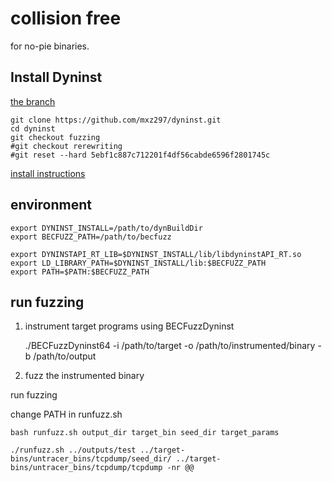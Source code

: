 # collision free
for no-pie binaries.

## Install Dyninst

[the branch](https://github.com/mxz297/dyninst/tree/rerewriting)

```
git clone https://github.com/mxz297/dyninst.git
cd dyninst
git checkout fuzzing
#git checkout rerewriting
#git reset --hard 5ebf1c887c712201f4df56cabde6596f2801745c
```
[install instructions](https://github.com/mxz297/dyninst/tree/rerewriting)

## environment
```
export DYNINST_INSTALL=/path/to/dynBuildDir
export BECFUZZ_PATH=/path/to/becfuzz

export DYNINSTAPI_RT_LIB=$DYNINST_INSTALL/lib/libdyninstAPI_RT.so
export LD_LIBRARY_PATH=$DYNINST_INSTALL/lib:$BECFUZZ_PATH
export PATH=$PATH:$BECFUZZ_PATH
```

## run fuzzing

1. instrument target programs using BECFuzzDyninst

    ./BECFuzzDyninst64 -i /path/to/target -o /path/to/instrumented/binary -b /path/to/output

2. fuzz the instrumented binary

run fuzzing

change PATH in runfuzz.sh 

```
bash runfuzz.sh output_dir target_bin seed_dir target_params
```

```
./runfuzz.sh ../outputs/test ../target-bins/untracer_bins/tcpdump/seed_dir/ ../target-bins/untracer_bins/tcpdump/tcpdump -nr @@
```